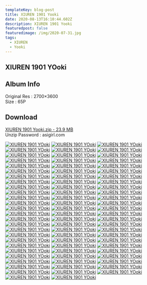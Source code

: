 ```yaml
---
templateKey: blog-post
title: XIUREN 1901 Yooki
date: 2020-08-13T16:10:44.602Z
description: XIUREN 1901 Yooki
featuredpost: false
featuredimage: /img/2020-07-31.jpg
tags:
  - XIUREN
  - Yooki
---
```

## XIUREN 1901 YOoki

## Album Info

Original Res : 2700×3600\
Size : 65P

## Download

[XIUREN 1901 Yooki.zip - 23.9 MB](https://katfile.com/yt12dtgio4r0/XIUREN_1901_Yooki.zip.html)\
Unzip Password : asigirl.com
<div class="blogspot-gallery ayw">
  <a href="https://lh3.googleusercontent.com/j4FSAEheIruGDTU_Xp1BoWfhErKFlrSk3TCJ-VeWzdW5JhTpcyf-Z3_fZCE8DQw33IimnlVo9T9WVCys0NUyZASZ16ZJpSRvO8MXv2zd8wHYez-zI4jc1nvoBLKPbHT00HnfzcGMUXg=w2700" class="swipebox" ><img src="https://lh3.googleusercontent.com/j4FSAEheIruGDTU_Xp1BoWfhErKFlrSk3TCJ-VeWzdW5JhTpcyf-Z3_fZCE8DQw33IimnlVo9T9WVCys0NUyZASZ16ZJpSRvO8MXv2zd8wHYez-zI4jc1nvoBLKPbHT00HnfzcGMUXg=w696" alt=" XIUREN 1901 YOoki"/></a>
  <a href="https://lh3.googleusercontent.com/t40OhBmYe8DxNzAmPlNuDr9gZK5VpNtDmBgg7g4RgRE-cjQmZ5idimxqTZl2x_H3tDT_SHBvaG4eNjPp7Ne-y5LpIvZuqB1z9kyaw3mr71JP2NR3EjOtx1edriC4yv_H9qtbzYjy3hw=w2700" class="swipebox" ><img src="https://lh3.googleusercontent.com/t40OhBmYe8DxNzAmPlNuDr9gZK5VpNtDmBgg7g4RgRE-cjQmZ5idimxqTZl2x_H3tDT_SHBvaG4eNjPp7Ne-y5LpIvZuqB1z9kyaw3mr71JP2NR3EjOtx1edriC4yv_H9qtbzYjy3hw=w696" alt=" XIUREN 1901 YOoki"/></a>
  <a href="https://lh3.googleusercontent.com/cpb0k-VyucbCx8qzvlQNJMAvPCDQrYzsCXG0wVDsAD6u8chDVakuL8QoI0NcSgMoPwrh-UaOZp_otuatZrzrD4lA1nIgr2jxLAYrCDsFZFyuz4F-W-7OHgCrtvMvyrm-2bVzxOoCSj0=w2700" class="swipebox" ><img src="https://lh3.googleusercontent.com/cpb0k-VyucbCx8qzvlQNJMAvPCDQrYzsCXG0wVDsAD6u8chDVakuL8QoI0NcSgMoPwrh-UaOZp_otuatZrzrD4lA1nIgr2jxLAYrCDsFZFyuz4F-W-7OHgCrtvMvyrm-2bVzxOoCSj0=w696" alt=" XIUREN 1901 YOoki"/></a>
  <a href="https://lh3.googleusercontent.com/D2rvo41Qecvksw0DeoP2RVHfXxwuSOediaSoI1GhuTgjHi-r5FAp_wdXu48Op_2B28UZNqCiJDbJyelokqaXMzwTeCuQW6zU2j1DHrCJ00GZ9H3GDuYmUPCwuFam5L-pBI58H4v1tyU=w2700" class="swipebox" ><img src="https://lh3.googleusercontent.com/D2rvo41Qecvksw0DeoP2RVHfXxwuSOediaSoI1GhuTgjHi-r5FAp_wdXu48Op_2B28UZNqCiJDbJyelokqaXMzwTeCuQW6zU2j1DHrCJ00GZ9H3GDuYmUPCwuFam5L-pBI58H4v1tyU=w696" alt=" XIUREN 1901 YOoki"/></a>
  <a href="https://lh3.googleusercontent.com/oZxvvFduvJVABsmxNUvPQIPqkLZpbJVvd4uVx9OvGg5M665hjJWl-A0eG4tOzhKW6G1F3nrLyQpYtE-6idDmSJkiR38mDOXY8PCOAHW8y5GARAU5x1-na6udToFouBY0Hq9CMgSti8w=w2700" class="swipebox" ><img src="https://lh3.googleusercontent.com/oZxvvFduvJVABsmxNUvPQIPqkLZpbJVvd4uVx9OvGg5M665hjJWl-A0eG4tOzhKW6G1F3nrLyQpYtE-6idDmSJkiR38mDOXY8PCOAHW8y5GARAU5x1-na6udToFouBY0Hq9CMgSti8w=w696" alt=" XIUREN 1901 YOoki"/></a>
  <a href="https://lh3.googleusercontent.com/rCnScyyNRFci6zsttaQGSdYWr9Y6__vKGFjk68NiNBB9isW4jP8PqMLNlMBLyrknvv9zCCGdCJedVCIK29tYTFk3ey_tIA0pzqSWfJcw5ralKrcdSzAJc409j-chwvwGE5YADURAmyY=w2700" class="swipebox" ><img src="https://lh3.googleusercontent.com/rCnScyyNRFci6zsttaQGSdYWr9Y6__vKGFjk68NiNBB9isW4jP8PqMLNlMBLyrknvv9zCCGdCJedVCIK29tYTFk3ey_tIA0pzqSWfJcw5ralKrcdSzAJc409j-chwvwGE5YADURAmyY=w696" alt=" XIUREN 1901 YOoki"/></a>
  <a href="https://lh3.googleusercontent.com/Lr9uMvEY_eiGRA601uYVB9UkBLmFHF6m6dgcCvhXRq0dT8Td14_rIaxbdrum2NHo-aRNrJTod8N0KX9uX6E-5fhkbWgEiG7a83SR67zWR1wc6LxnkcqjB-zFGLn4xuq6aBYFOul0UtA=w2700" class="swipebox" ><img src="https://lh3.googleusercontent.com/Lr9uMvEY_eiGRA601uYVB9UkBLmFHF6m6dgcCvhXRq0dT8Td14_rIaxbdrum2NHo-aRNrJTod8N0KX9uX6E-5fhkbWgEiG7a83SR67zWR1wc6LxnkcqjB-zFGLn4xuq6aBYFOul0UtA=w696" alt=" XIUREN 1901 YOoki"/></a>
  <a href="https://lh3.googleusercontent.com/jz3vJotPgEG10R_E1zPlt9nfJchx-MB8uw7Jxt-6jEW9wPGWEjMh32MTtyQ6Q90f83xtnNFdc1QvJtB5ONFcHFy8-OkX06sQ9cOXGh6VvQtOneAkmuKyPHVklCB2iLOFWb9tefOtFXM=w2700" class="swipebox" ><img src="https://lh3.googleusercontent.com/jz3vJotPgEG10R_E1zPlt9nfJchx-MB8uw7Jxt-6jEW9wPGWEjMh32MTtyQ6Q90f83xtnNFdc1QvJtB5ONFcHFy8-OkX06sQ9cOXGh6VvQtOneAkmuKyPHVklCB2iLOFWb9tefOtFXM=w696" alt=" XIUREN 1901 YOoki"/></a>
  <a href="https://lh3.googleusercontent.com/6ysSv9pQ3oHEfCez6w9Pkpks3OhYr9vAh1vqlYkotqnem1cPn5cKJBdKhEcOWBzM2k_VZMUmV6mmUamRn4KqhuFojoq8eln9zmrXs4w8blwg_4esTixiJ49S4grLJj-9WWkXaqIobTc=w2700" class="swipebox" ><img src="https://lh3.googleusercontent.com/6ysSv9pQ3oHEfCez6w9Pkpks3OhYr9vAh1vqlYkotqnem1cPn5cKJBdKhEcOWBzM2k_VZMUmV6mmUamRn4KqhuFojoq8eln9zmrXs4w8blwg_4esTixiJ49S4grLJj-9WWkXaqIobTc=w696" alt=" XIUREN 1901 YOoki"/></a>
  <a href="https://lh3.googleusercontent.com/20aOeJWeUfA4S0WR_5fIB1RQVsZze0WPw02n3AlrPWg6B_USo9kubRMU0WSFlyvR4nZfwcSISb80sW-jfhL6be2LA_iIF1zsHL9_yegIk2qj2Jlj6tnQgKj2KPT5oUlUpnKimXos79M=w2700" class="swipebox" ><img src="https://lh3.googleusercontent.com/20aOeJWeUfA4S0WR_5fIB1RQVsZze0WPw02n3AlrPWg6B_USo9kubRMU0WSFlyvR4nZfwcSISb80sW-jfhL6be2LA_iIF1zsHL9_yegIk2qj2Jlj6tnQgKj2KPT5oUlUpnKimXos79M=w696" alt=" XIUREN 1901 YOoki"/></a>
  <a href="https://lh3.googleusercontent.com/DA4_RQRH5Vf1TM3AM3FAbGWZu2vE98zuGYxw1EyrV-TIr-3QU6EQE1MUDUZzSeVMG0uOV5jpMwxUWF2N6jWY18zuJXeDFC6OY5ensChYcbLDS0ZZsYIqGUZpjb_pINF_4cBDsjz1Q24=w2700" class="swipebox" ><img src="https://lh3.googleusercontent.com/DA4_RQRH5Vf1TM3AM3FAbGWZu2vE98zuGYxw1EyrV-TIr-3QU6EQE1MUDUZzSeVMG0uOV5jpMwxUWF2N6jWY18zuJXeDFC6OY5ensChYcbLDS0ZZsYIqGUZpjb_pINF_4cBDsjz1Q24=w696" alt=" XIUREN 1901 YOoki"/></a>
  <a href="https://lh3.googleusercontent.com/OnOvzq_735fZUOvub4Rv07aYnWBsKbG7kQKFA1uiXk1Ik6BLETW_nM6btg7HVCZ7lWrMiiHr1ELN3G05d0nVvJPy8upFWAddZu_c2jgJxfvvx4H6TAyMz4BDAM2Vt_q8uSzM4L76Muo=w2700" class="swipebox" ><img src="https://lh3.googleusercontent.com/OnOvzq_735fZUOvub4Rv07aYnWBsKbG7kQKFA1uiXk1Ik6BLETW_nM6btg7HVCZ7lWrMiiHr1ELN3G05d0nVvJPy8upFWAddZu_c2jgJxfvvx4H6TAyMz4BDAM2Vt_q8uSzM4L76Muo=w696" alt=" XIUREN 1901 YOoki"/></a>
  <a href="https://lh3.googleusercontent.com/1AJY6aVr9eDuuIEuXwVA50tEjmxzrZ54ZfsRtUGvORtXvcRMgxEh25qPWAbkR1WtaAavWct2kYgYoM_pP_IAtlkGFgrzCAba9kaHKSTNWWzGk6Afp5p8If6uCPdds0BBi36BRDDPQEk=w2700" class="swipebox" ><img src="https://lh3.googleusercontent.com/1AJY6aVr9eDuuIEuXwVA50tEjmxzrZ54ZfsRtUGvORtXvcRMgxEh25qPWAbkR1WtaAavWct2kYgYoM_pP_IAtlkGFgrzCAba9kaHKSTNWWzGk6Afp5p8If6uCPdds0BBi36BRDDPQEk=w696" alt=" XIUREN 1901 YOoki"/></a>
  <a href="https://lh3.googleusercontent.com/be4EYwTqEuHGo_15KLxlpdJ9nNIrYFlsqhhWJqopjBDPgxyiF97k5plssTodTG83pqcheiTs_fwKzV1ATmOiYm4E33mKpQffIiVYe_svt1KPiZhKrzgVtn4DEmTfUFgbLWJSrGkt80w=w2700" class="swipebox" ><img src="https://lh3.googleusercontent.com/be4EYwTqEuHGo_15KLxlpdJ9nNIrYFlsqhhWJqopjBDPgxyiF97k5plssTodTG83pqcheiTs_fwKzV1ATmOiYm4E33mKpQffIiVYe_svt1KPiZhKrzgVtn4DEmTfUFgbLWJSrGkt80w=w696" alt=" XIUREN 1901 YOoki"/></a>
  <a href="https://lh3.googleusercontent.com/yzGb-M20rAA0gySHMbi5OgTUZTJvY344M9ozdm3-WTCByBurYw2xl9JjmS5DKqakptTMf0n_eXUC0pQnPoSuxU8MbZ0YCpMtGXYbgZo-zqRM5fBchVU7x6Bo9OsUjy7Sbss3jVEPtoo=w2700" class="swipebox" ><img src="https://lh3.googleusercontent.com/yzGb-M20rAA0gySHMbi5OgTUZTJvY344M9ozdm3-WTCByBurYw2xl9JjmS5DKqakptTMf0n_eXUC0pQnPoSuxU8MbZ0YCpMtGXYbgZo-zqRM5fBchVU7x6Bo9OsUjy7Sbss3jVEPtoo=w696" alt=" XIUREN 1901 YOoki"/></a>
  <a href="https://lh3.googleusercontent.com/2bwlU6zrtpaiL8RoVsBun63p0mGL43lTAPDVSEo__TwrrXZF6sJk1GUhRqlPYGyzwi-kIgr6Cb8g4bPkmuUwzvGbzL6IY_5Iu_p3MFG2XnKsflXKwC_F921_dBWQCN29MyNJjepbfrc=w2700" class="swipebox" ><img src="https://lh3.googleusercontent.com/2bwlU6zrtpaiL8RoVsBun63p0mGL43lTAPDVSEo__TwrrXZF6sJk1GUhRqlPYGyzwi-kIgr6Cb8g4bPkmuUwzvGbzL6IY_5Iu_p3MFG2XnKsflXKwC_F921_dBWQCN29MyNJjepbfrc=w696" alt=" XIUREN 1901 YOoki"/></a>
  <a href="https://lh3.googleusercontent.com/8JLHfExBY40JawtUUQJrAzawCAGGxVmka5ubLrpU2KKTfMrubKSQWJ7sG-HNH9kZOWxn9PV_xp1sV45eF1j5mlGKPFz2ChyN3-9_UCl1xo7KiAQiIZgHnTi9XqRHR7-CUVsVGIprHTU=w2700" class="swipebox" ><img src="https://lh3.googleusercontent.com/8JLHfExBY40JawtUUQJrAzawCAGGxVmka5ubLrpU2KKTfMrubKSQWJ7sG-HNH9kZOWxn9PV_xp1sV45eF1j5mlGKPFz2ChyN3-9_UCl1xo7KiAQiIZgHnTi9XqRHR7-CUVsVGIprHTU=w696" alt=" XIUREN 1901 YOoki"/></a>
  <a href="https://lh3.googleusercontent.com/KMJI9AH4QVP7WfJc_oPwvcKp5B_yzctDcOaIscQ8r7vQPz2ubXsg5oTSrXV00UdIk0v5oS3QON4ZFdaNq1PvteKLEzifjbzb02Sp0L_fGCIfTJWm1M5u55Vfs4e9K2gE61MQze2apO4=w2700" class="swipebox" ><img src="https://lh3.googleusercontent.com/KMJI9AH4QVP7WfJc_oPwvcKp5B_yzctDcOaIscQ8r7vQPz2ubXsg5oTSrXV00UdIk0v5oS3QON4ZFdaNq1PvteKLEzifjbzb02Sp0L_fGCIfTJWm1M5u55Vfs4e9K2gE61MQze2apO4=w696" alt=" XIUREN 1901 YOoki"/></a>
  <a href="https://lh3.googleusercontent.com/K-4ghuw_NyKB5zgmvxFexdbzGC9AH-3yYNma3uXGRvsxMNIFQxscet5_RwCxMc-9xxDih_3zOXT60GTTzTxLn560ddIYP6qdpf6Ocm7_SlWxuyKq5XxT4-rsBMSaLd-h8BuRcvPh4ak=w2700" class="swipebox" ><img src="https://lh3.googleusercontent.com/K-4ghuw_NyKB5zgmvxFexdbzGC9AH-3yYNma3uXGRvsxMNIFQxscet5_RwCxMc-9xxDih_3zOXT60GTTzTxLn560ddIYP6qdpf6Ocm7_SlWxuyKq5XxT4-rsBMSaLd-h8BuRcvPh4ak=w696" alt=" XIUREN 1901 YOoki"/></a>
  <a href="https://lh3.googleusercontent.com/7ycNqRFKZZm9HPEVBqWzM9o-DmMzIUIQw5uWo-Mu4iNgrT0A4l3zAFy5fPcQaHSOjrSXWKx98U1VjLhaGjrg6f72bxi-vas-lV6PcygZSGcwkgum8ReD1wrakdBcUTQgJY9EA1XDbRE=w2700" class="swipebox" ><img src="https://lh3.googleusercontent.com/7ycNqRFKZZm9HPEVBqWzM9o-DmMzIUIQw5uWo-Mu4iNgrT0A4l3zAFy5fPcQaHSOjrSXWKx98U1VjLhaGjrg6f72bxi-vas-lV6PcygZSGcwkgum8ReD1wrakdBcUTQgJY9EA1XDbRE=w696" alt=" XIUREN 1901 YOoki"/></a>
  <a href="https://lh3.googleusercontent.com/pi3X50HLIj3trL8BXqYTkC8BnOK1DJvD20C3YfXNvHRZVwbph7D3Ig6DtLuy2SmYIPdXxQUNLhLeed5gvV4pAPv36DJbLPcDQ5E-QeiOR-dUricz5sYAQGBt_0vFvKFzgruf8cOx8Lk=w2700" class="swipebox" ><img src="https://lh3.googleusercontent.com/pi3X50HLIj3trL8BXqYTkC8BnOK1DJvD20C3YfXNvHRZVwbph7D3Ig6DtLuy2SmYIPdXxQUNLhLeed5gvV4pAPv36DJbLPcDQ5E-QeiOR-dUricz5sYAQGBt_0vFvKFzgruf8cOx8Lk=w696" alt=" XIUREN 1901 YOoki"/></a>
  <a href="https://lh3.googleusercontent.com/AmJJvfE323gAEmTL9ZTP_iy0fFZyG3IxZeaTAG7OEWMXBV6QD8XJPDyh4IwIcVQZS0nOkzdlDQnjc8mswPQqqrNXWl6LJ2VT_huBYsiqSXDkb2Rmt93y4kdVC6w0IBoxiuSCHQCEgMY=w2700" class="swipebox" ><img src="https://lh3.googleusercontent.com/AmJJvfE323gAEmTL9ZTP_iy0fFZyG3IxZeaTAG7OEWMXBV6QD8XJPDyh4IwIcVQZS0nOkzdlDQnjc8mswPQqqrNXWl6LJ2VT_huBYsiqSXDkb2Rmt93y4kdVC6w0IBoxiuSCHQCEgMY=w696" alt=" XIUREN 1901 YOoki"/></a>
  <a href="https://lh3.googleusercontent.com/lM0Qzs6U0s7zAd8wUWOefT6XWoyv9ai9xURlxV0320Qajixv67t-kDX5bITrjJUKfiKyLY4_XuUXFI20UpKulVegz-yZEo3hWrjbqOBCyd-j9svLwkXfgmDJsmWQdZaLhpqsprXEWdE=w2700" class="swipebox" ><img src="https://lh3.googleusercontent.com/lM0Qzs6U0s7zAd8wUWOefT6XWoyv9ai9xURlxV0320Qajixv67t-kDX5bITrjJUKfiKyLY4_XuUXFI20UpKulVegz-yZEo3hWrjbqOBCyd-j9svLwkXfgmDJsmWQdZaLhpqsprXEWdE=w696" alt=" XIUREN 1901 YOoki"/></a>
  <a href="https://lh3.googleusercontent.com/93Y6zQaks_iTFLNnfb8C6ZLr3GiLIDRtF8KiF0A33W018GvO7b_R4Q-iJJE04Gl9_mVdl2dwP8CTCZyVlrCm3DKdpCQprtU3n9FoVIsFFbwxT17A89TyIRX3DNu3Gw2Hp3hB3Cwhl_M=w2700" class="swipebox" ><img src="https://lh3.googleusercontent.com/93Y6zQaks_iTFLNnfb8C6ZLr3GiLIDRtF8KiF0A33W018GvO7b_R4Q-iJJE04Gl9_mVdl2dwP8CTCZyVlrCm3DKdpCQprtU3n9FoVIsFFbwxT17A89TyIRX3DNu3Gw2Hp3hB3Cwhl_M=w696" alt=" XIUREN 1901 YOoki"/></a>
  <a href="https://lh3.googleusercontent.com/hOw4q0p-JBZ5KFudwM596yUB2rwBgXz9cd41IoaptOi8Xq-QybuuLUfbuQd4a7oSzPIds9xHY-ecyc1Ps6NLIybJSnUWuXI4z1rmqLK4DEO5Dh03uAKhYYnt0vivxTqQlK6btJqpbiQ=w2700" class="swipebox" ><img src="https://lh3.googleusercontent.com/hOw4q0p-JBZ5KFudwM596yUB2rwBgXz9cd41IoaptOi8Xq-QybuuLUfbuQd4a7oSzPIds9xHY-ecyc1Ps6NLIybJSnUWuXI4z1rmqLK4DEO5Dh03uAKhYYnt0vivxTqQlK6btJqpbiQ=w696" alt=" XIUREN 1901 YOoki"/></a>
  <a href="https://lh3.googleusercontent.com/_sC4dGCN3SG225PFnxHzVgAYGL_IUedZBA8SiNnEKC34F6URARFaXKjuq8HuXHf4TpGTd1f2nB_whfTU8GEE44f7tIt-5mU4suFe-XdhzI2Si5uNY5uRlZj6BQG7wGlVJj72ZW5iCKw=w2700" class="swipebox" ><img src="https://lh3.googleusercontent.com/_sC4dGCN3SG225PFnxHzVgAYGL_IUedZBA8SiNnEKC34F6URARFaXKjuq8HuXHf4TpGTd1f2nB_whfTU8GEE44f7tIt-5mU4suFe-XdhzI2Si5uNY5uRlZj6BQG7wGlVJj72ZW5iCKw=w696" alt=" XIUREN 1901 YOoki"/></a>
  <a href="https://lh3.googleusercontent.com/O7njzQ-U1iblhbC31HJwMsRYaoqt41_f24orawMRdrvXeazR2n0n1PDyJe8FnaMGH1BPmWvRFulkyQR7oX2cgCXqDiP18I5wg6ywxQ2s0cwJsJ4y3_uWSSGqF9jWlogYEXaQ9TetEMg=w2700" class="swipebox" ><img src="https://lh3.googleusercontent.com/O7njzQ-U1iblhbC31HJwMsRYaoqt41_f24orawMRdrvXeazR2n0n1PDyJe8FnaMGH1BPmWvRFulkyQR7oX2cgCXqDiP18I5wg6ywxQ2s0cwJsJ4y3_uWSSGqF9jWlogYEXaQ9TetEMg=w696" alt=" XIUREN 1901 YOoki"/></a>
  <a href="https://lh3.googleusercontent.com/YRjOXeG89NUBwweUaU19LFp7CqIC51M-i_7lF68zGscXWauSci1GMwDA-bbVsLw6X5pMYZ7aECLXu4sR39TWtBh6RvdTspAnzulHfCqCdNO9VVl-RxLfh02k4jC-U8ZTp-DEn8CeUtI=w2700" class="swipebox" ><img src="https://lh3.googleusercontent.com/YRjOXeG89NUBwweUaU19LFp7CqIC51M-i_7lF68zGscXWauSci1GMwDA-bbVsLw6X5pMYZ7aECLXu4sR39TWtBh6RvdTspAnzulHfCqCdNO9VVl-RxLfh02k4jC-U8ZTp-DEn8CeUtI=w696" alt=" XIUREN 1901 YOoki"/></a>
  <a href="https://lh3.googleusercontent.com/Df3CoiTe3rXqcBnXDKCgdhWSMmQL35Fb-qolfsPiqBNYIi5jCGyUJOiduu_gM0mFnCjOXP93ACR-BZx1Y6lbw7mqRRk8AiSKjbCoj0HToVfi_VauK01w0WtINd4HgP6V6OrMs-nnbEU=w2700" class="swipebox" ><img src="https://lh3.googleusercontent.com/Df3CoiTe3rXqcBnXDKCgdhWSMmQL35Fb-qolfsPiqBNYIi5jCGyUJOiduu_gM0mFnCjOXP93ACR-BZx1Y6lbw7mqRRk8AiSKjbCoj0HToVfi_VauK01w0WtINd4HgP6V6OrMs-nnbEU=w696" alt=" XIUREN 1901 YOoki"/></a>
  <a href="https://lh3.googleusercontent.com/xmU-7KH5WYw7zNw38qH7uggmv3ONpLePJhzg_WzCECFDMs1XIKR6KiYCchxf1qc6biH_bisa99eXjaEMGb6f6pjiukj-0wdyv1nopVwUG8ANWsamFSBsPRCfrBuSLKMqdJe9LmEWrkM=w2700" class="swipebox" ><img src="https://lh3.googleusercontent.com/xmU-7KH5WYw7zNw38qH7uggmv3ONpLePJhzg_WzCECFDMs1XIKR6KiYCchxf1qc6biH_bisa99eXjaEMGb6f6pjiukj-0wdyv1nopVwUG8ANWsamFSBsPRCfrBuSLKMqdJe9LmEWrkM=w696" alt=" XIUREN 1901 YOoki"/></a>
  <a href="https://lh3.googleusercontent.com/K-4ghuw_NyKB5zgmvxFexdbzGC9AH-3yYNma3uXGRvsxMNIFQxscet5_RwCxMc-9xxDih_3zOXT60GTTzTxLn560ddIYP6qdpf6Ocm7_SlWxuyKq5XxT4-rsBMSaLd-h8BuRcvPh4ak=w2700" class="swipebox" ><img src="https://lh3.googleusercontent.com/K-4ghuw_NyKB5zgmvxFexdbzGC9AH-3yYNma3uXGRvsxMNIFQxscet5_RwCxMc-9xxDih_3zOXT60GTTzTxLn560ddIYP6qdpf6Ocm7_SlWxuyKq5XxT4-rsBMSaLd-h8BuRcvPh4ak=w696" alt=" XIUREN 1901 YOoki"/></a>
  <a href="https://lh3.googleusercontent.com/7ycNqRFKZZm9HPEVBqWzM9o-DmMzIUIQw5uWo-Mu4iNgrT0A4l3zAFy5fPcQaHSOjrSXWKx98U1VjLhaGjrg6f72bxi-vas-lV6PcygZSGcwkgum8ReD1wrakdBcUTQgJY9EA1XDbRE=w2700" class="swipebox" ><img src="https://lh3.googleusercontent.com/7ycNqRFKZZm9HPEVBqWzM9o-DmMzIUIQw5uWo-Mu4iNgrT0A4l3zAFy5fPcQaHSOjrSXWKx98U1VjLhaGjrg6f72bxi-vas-lV6PcygZSGcwkgum8ReD1wrakdBcUTQgJY9EA1XDbRE=w696" alt=" XIUREN 1901 YOoki"/></a>
  <a href="https://lh3.googleusercontent.com/pi3X50HLIj3trL8BXqYTkC8BnOK1DJvD20C3YfXNvHRZVwbph7D3Ig6DtLuy2SmYIPdXxQUNLhLeed5gvV4pAPv36DJbLPcDQ5E-QeiOR-dUricz5sYAQGBt_0vFvKFzgruf8cOx8Lk=w2700" class="swipebox" ><img src="https://lh3.googleusercontent.com/pi3X50HLIj3trL8BXqYTkC8BnOK1DJvD20C3YfXNvHRZVwbph7D3Ig6DtLuy2SmYIPdXxQUNLhLeed5gvV4pAPv36DJbLPcDQ5E-QeiOR-dUricz5sYAQGBt_0vFvKFzgruf8cOx8Lk=w696" alt=" XIUREN 1901 YOoki"/></a>
  <a href="https://lh3.googleusercontent.com/AmJJvfE323gAEmTL9ZTP_iy0fFZyG3IxZeaTAG7OEWMXBV6QD8XJPDyh4IwIcVQZS0nOkzdlDQnjc8mswPQqqrNXWl6LJ2VT_huBYsiqSXDkb2Rmt93y4kdVC6w0IBoxiuSCHQCEgMY=w2700" class="swipebox" ><img src="https://lh3.googleusercontent.com/AmJJvfE323gAEmTL9ZTP_iy0fFZyG3IxZeaTAG7OEWMXBV6QD8XJPDyh4IwIcVQZS0nOkzdlDQnjc8mswPQqqrNXWl6LJ2VT_huBYsiqSXDkb2Rmt93y4kdVC6w0IBoxiuSCHQCEgMY=w696" alt=" XIUREN 1901 YOoki"/></a>
  <a href="https://lh3.googleusercontent.com/lM0Qzs6U0s7zAd8wUWOefT6XWoyv9ai9xURlxV0320Qajixv67t-kDX5bITrjJUKfiKyLY4_XuUXFI20UpKulVegz-yZEo3hWrjbqOBCyd-j9svLwkXfgmDJsmWQdZaLhpqsprXEWdE=w2700" class="swipebox" ><img src="https://lh3.googleusercontent.com/lM0Qzs6U0s7zAd8wUWOefT6XWoyv9ai9xURlxV0320Qajixv67t-kDX5bITrjJUKfiKyLY4_XuUXFI20UpKulVegz-yZEo3hWrjbqOBCyd-j9svLwkXfgmDJsmWQdZaLhpqsprXEWdE=w696" alt=" XIUREN 1901 YOoki"/></a>
  <a href="https://lh3.googleusercontent.com/93Y6zQaks_iTFLNnfb8C6ZLr3GiLIDRtF8KiF0A33W018GvO7b_R4Q-iJJE04Gl9_mVdl2dwP8CTCZyVlrCm3DKdpCQprtU3n9FoVIsFFbwxT17A89TyIRX3DNu3Gw2Hp3hB3Cwhl_M=w2700" class="swipebox" ><img src="https://lh3.googleusercontent.com/93Y6zQaks_iTFLNnfb8C6ZLr3GiLIDRtF8KiF0A33W018GvO7b_R4Q-iJJE04Gl9_mVdl2dwP8CTCZyVlrCm3DKdpCQprtU3n9FoVIsFFbwxT17A89TyIRX3DNu3Gw2Hp3hB3Cwhl_M=w696" alt=" XIUREN 1901 YOoki"/></a>
  <a href="https://lh3.googleusercontent.com/hOw4q0p-JBZ5KFudwM596yUB2rwBgXz9cd41IoaptOi8Xq-QybuuLUfbuQd4a7oSzPIds9xHY-ecyc1Ps6NLIybJSnUWuXI4z1rmqLK4DEO5Dh03uAKhYYnt0vivxTqQlK6btJqpbiQ=w2700" class="swipebox" ><img src="https://lh3.googleusercontent.com/hOw4q0p-JBZ5KFudwM596yUB2rwBgXz9cd41IoaptOi8Xq-QybuuLUfbuQd4a7oSzPIds9xHY-ecyc1Ps6NLIybJSnUWuXI4z1rmqLK4DEO5Dh03uAKhYYnt0vivxTqQlK6btJqpbiQ=w696" alt=" XIUREN 1901 YOoki"/></a>
  <a href="https://lh3.googleusercontent.com/_sC4dGCN3SG225PFnxHzVgAYGL_IUedZBA8SiNnEKC34F6URARFaXKjuq8HuXHf4TpGTd1f2nB_whfTU8GEE44f7tIt-5mU4suFe-XdhzI2Si5uNY5uRlZj6BQG7wGlVJj72ZW5iCKw=w2700" class="swipebox" ><img src="https://lh3.googleusercontent.com/_sC4dGCN3SG225PFnxHzVgAYGL_IUedZBA8SiNnEKC34F6URARFaXKjuq8HuXHf4TpGTd1f2nB_whfTU8GEE44f7tIt-5mU4suFe-XdhzI2Si5uNY5uRlZj6BQG7wGlVJj72ZW5iCKw=w696" alt=" XIUREN 1901 YOoki"/></a>
  <a href="https://lh3.googleusercontent.com/O7njzQ-U1iblhbC31HJwMsRYaoqt41_f24orawMRdrvXeazR2n0n1PDyJe8FnaMGH1BPmWvRFulkyQR7oX2cgCXqDiP18I5wg6ywxQ2s0cwJsJ4y3_uWSSGqF9jWlogYEXaQ9TetEMg=w2700" class="swipebox" ><img src="https://lh3.googleusercontent.com/O7njzQ-U1iblhbC31HJwMsRYaoqt41_f24orawMRdrvXeazR2n0n1PDyJe8FnaMGH1BPmWvRFulkyQR7oX2cgCXqDiP18I5wg6ywxQ2s0cwJsJ4y3_uWSSGqF9jWlogYEXaQ9TetEMg=w696" alt=" XIUREN 1901 YOoki"/></a>
  <a href="https://lh3.googleusercontent.com/YRjOXeG89NUBwweUaU19LFp7CqIC51M-i_7lF68zGscXWauSci1GMwDA-bbVsLw6X5pMYZ7aECLXu4sR39TWtBh6RvdTspAnzulHfCqCdNO9VVl-RxLfh02k4jC-U8ZTp-DEn8CeUtI=w2700" class="swipebox" ><img src="https://lh3.googleusercontent.com/YRjOXeG89NUBwweUaU19LFp7CqIC51M-i_7lF68zGscXWauSci1GMwDA-bbVsLw6X5pMYZ7aECLXu4sR39TWtBh6RvdTspAnzulHfCqCdNO9VVl-RxLfh02k4jC-U8ZTp-DEn8CeUtI=w696" alt=" XIUREN 1901 YOoki"/></a>
  <a href="https://lh3.googleusercontent.com/Df3CoiTe3rXqcBnXDKCgdhWSMmQL35Fb-qolfsPiqBNYIi5jCGyUJOiduu_gM0mFnCjOXP93ACR-BZx1Y6lbw7mqRRk8AiSKjbCoj0HToVfi_VauK01w0WtINd4HgP6V6OrMs-nnbEU=w2700" class="swipebox" ><img src="https://lh3.googleusercontent.com/Df3CoiTe3rXqcBnXDKCgdhWSMmQL35Fb-qolfsPiqBNYIi5jCGyUJOiduu_gM0mFnCjOXP93ACR-BZx1Y6lbw7mqRRk8AiSKjbCoj0HToVfi_VauK01w0WtINd4HgP6V6OrMs-nnbEU=w696" alt=" XIUREN 1901 YOoki"/></a>
  <a href="https://lh3.googleusercontent.com/xmU-7KH5WYw7zNw38qH7uggmv3ONpLePJhzg_WzCECFDMs1XIKR6KiYCchxf1qc6biH_bisa99eXjaEMGb6f6pjiukj-0wdyv1nopVwUG8ANWsamFSBsPRCfrBuSLKMqdJe9LmEWrkM=w2700" class="swipebox" ><img src="https://lh3.googleusercontent.com/xmU-7KH5WYw7zNw38qH7uggmv3ONpLePJhzg_WzCECFDMs1XIKR6KiYCchxf1qc6biH_bisa99eXjaEMGb6f6pjiukj-0wdyv1nopVwUG8ANWsamFSBsPRCfrBuSLKMqdJe9LmEWrkM=w696" alt=" XIUREN 1901 YOoki"/></a>
  <a href="https://lh3.googleusercontent.com/G1rvuR3T2xOkBBfE-wAxgFrvtsQGpmZwlIbraHMgxcdf4455MrFaPicYBQ6TX2o7X9PeODrALEPEC-PCS_89irWkEXqziuNgChv3JhYzfRVHdf9SqJ1epQuXXCrcT1YBOhVrEZ7A260=w2700" class="swipebox" ><img src="https://lh3.googleusercontent.com/G1rvuR3T2xOkBBfE-wAxgFrvtsQGpmZwlIbraHMgxcdf4455MrFaPicYBQ6TX2o7X9PeODrALEPEC-PCS_89irWkEXqziuNgChv3JhYzfRVHdf9SqJ1epQuXXCrcT1YBOhVrEZ7A260=w696" alt=" XIUREN 1901 YOoki"/></a>
  <a href="https://lh3.googleusercontent.com/ObqOxzyYtQYFNQpxrM4NI9B9VV7baAYhPYKVwzlF50wJlz5Wjr0e3p3g5KnEUKjpK6_Fuu2Kt8VSS4BX2vr49a-Qwld8GYyKjMugPt-7cKo7smKHJKcZDdUHZ1M7DhmWJMdDUm8zhEY=w2700" class="swipebox" ><img src="https://lh3.googleusercontent.com/ObqOxzyYtQYFNQpxrM4NI9B9VV7baAYhPYKVwzlF50wJlz5Wjr0e3p3g5KnEUKjpK6_Fuu2Kt8VSS4BX2vr49a-Qwld8GYyKjMugPt-7cKo7smKHJKcZDdUHZ1M7DhmWJMdDUm8zhEY=w696" alt=" XIUREN 1901 YOoki"/></a>
  <a href="https://lh3.googleusercontent.com/FL68gGMtnupnocQ-88P4ixM1tuWbcf34lA0A6QciSRvQi7lt1YiF1EV1dh2NxvnV3ayb1B6CrsW41c_wa6TYSZm8CiGt0g_78ORvRdjFdZh3L3AVpAhp2xG9c8JYb-36GsxE-uQAd34=w2700" class="swipebox" ><img src="https://lh3.googleusercontent.com/FL68gGMtnupnocQ-88P4ixM1tuWbcf34lA0A6QciSRvQi7lt1YiF1EV1dh2NxvnV3ayb1B6CrsW41c_wa6TYSZm8CiGt0g_78ORvRdjFdZh3L3AVpAhp2xG9c8JYb-36GsxE-uQAd34=w696" alt=" XIUREN 1901 YOoki"/></a>
  <a href="https://lh3.googleusercontent.com/LfprjV7J4Tng8u1P4HFPzEJoGXU7Fxyp4ntsw4z7VpCVroE8v7lyp7fkArrBfVX_RCEJ3Uqdbp3yTBJ8nCdn5QEX1jOPAcvPmItCMPEDO1XhI_avd-rvjN3uLNAeGh6qHu8feVgAeBw=w2700" class="swipebox" ><img src="https://lh3.googleusercontent.com/LfprjV7J4Tng8u1P4HFPzEJoGXU7Fxyp4ntsw4z7VpCVroE8v7lyp7fkArrBfVX_RCEJ3Uqdbp3yTBJ8nCdn5QEX1jOPAcvPmItCMPEDO1XhI_avd-rvjN3uLNAeGh6qHu8feVgAeBw=w696" alt=" XIUREN 1901 YOoki"/></a>
  <a href="https://lh3.googleusercontent.com/qUxe_S8zSw8WCKo57O1AotT-NCEHA2tYIBkFM-r8wQk5v6lpARXOjHY2hKMUPsdlHDYmBrxEe39q4yFJGv7NtclUUIX2LKCtXkJ_KCA5vONQG3eU0gKaiu6I2KhlfKV9w4KHR7s2Zx8=w2700" class="swipebox" ><img src="https://lh3.googleusercontent.com/qUxe_S8zSw8WCKo57O1AotT-NCEHA2tYIBkFM-r8wQk5v6lpARXOjHY2hKMUPsdlHDYmBrxEe39q4yFJGv7NtclUUIX2LKCtXkJ_KCA5vONQG3eU0gKaiu6I2KhlfKV9w4KHR7s2Zx8=w696" alt=" XIUREN 1901 YOoki"/></a>
  <a href="https://lh3.googleusercontent.com/vsekutuTQtOkjr460CL4MW4O3XHSdPsMJg3SprqRwYT0SsufLGb3LU4U1jawn10m6ZkmTa_lKlD1eD94xCoBCLeasSKGYn5pGuSQkqKS-7WRMBIr-HW5RpBud9nA8qndfyxDO5tnzE4=w2700" class="swipebox" ><img src="https://lh3.googleusercontent.com/vsekutuTQtOkjr460CL4MW4O3XHSdPsMJg3SprqRwYT0SsufLGb3LU4U1jawn10m6ZkmTa_lKlD1eD94xCoBCLeasSKGYn5pGuSQkqKS-7WRMBIr-HW5RpBud9nA8qndfyxDO5tnzE4=w696" alt=" XIUREN 1901 YOoki"/></a>
  <a href="https://lh3.googleusercontent.com/2t8Vx_bxTAhHZWNAg75PvC4THdVO106Ilrv2ZtmXRoh98I6-_9hB-fvq8Za6S4-EkvA6lmaAd1YjbyMkIiWuzxDp_AFxy-lrY0dAGZaUajLtLNAM_o2fCsHTBhBPuYpWlPj1qAv-qDo=w2700" class="swipebox" ><img src="https://lh3.googleusercontent.com/2t8Vx_bxTAhHZWNAg75PvC4THdVO106Ilrv2ZtmXRoh98I6-_9hB-fvq8Za6S4-EkvA6lmaAd1YjbyMkIiWuzxDp_AFxy-lrY0dAGZaUajLtLNAM_o2fCsHTBhBPuYpWlPj1qAv-qDo=w696" alt=" XIUREN 1901 YOoki"/></a>
  <a href="https://lh3.googleusercontent.com/oanp2FWRtG9HErbI7bn8Vmu27-ZFvAdfCxOVcGdsqiI9oR9OP2ys2eyTlZrgoQvin-9-Ek6x8IM6lwJOeckQnPiwhrHuV7ielK_tEhdd85Yx993P1ZpZmKcESbARThLzsrY5l2XVAFU=w2700" class="swipebox" ><img src="https://lh3.googleusercontent.com/oanp2FWRtG9HErbI7bn8Vmu27-ZFvAdfCxOVcGdsqiI9oR9OP2ys2eyTlZrgoQvin-9-Ek6x8IM6lwJOeckQnPiwhrHuV7ielK_tEhdd85Yx993P1ZpZmKcESbARThLzsrY5l2XVAFU=w696" alt=" XIUREN 1901 YOoki"/></a>
  <a href="https://lh3.googleusercontent.com/Juqm5Ss_BgzzzgYobgGyaIdgs9B8j1pCRou7XTEaM944E5IhmXL2bhgjjPZWLPEOpeCZ_m_n5Zh6U8f03F9HdXdlNyBEAII-1FAuSOWwS41yJMwr97iHFslallWPNMOkRLndOk5DB2s=w2700" class="swipebox" ><img src="https://lh3.googleusercontent.com/Juqm5Ss_BgzzzgYobgGyaIdgs9B8j1pCRou7XTEaM944E5IhmXL2bhgjjPZWLPEOpeCZ_m_n5Zh6U8f03F9HdXdlNyBEAII-1FAuSOWwS41yJMwr97iHFslallWPNMOkRLndOk5DB2s=w696" alt=" XIUREN 1901 YOoki"/></a>
  <a href="https://lh3.googleusercontent.com/nlQXrFN5mIJq-ZKUht8MmeHTYH4-GssS335G9U5DQebMUf4qWqARZFg6i-KrX5Rmf07VCeHpU45omc34bCHYVvhkEESH51_na3occa_ulLJk8HyR0TFYEdcm1fqcBx9aJ8xeUfOvcUo=w2700" class="swipebox" ><img src="https://lh3.googleusercontent.com/nlQXrFN5mIJq-ZKUht8MmeHTYH4-GssS335G9U5DQebMUf4qWqARZFg6i-KrX5Rmf07VCeHpU45omc34bCHYVvhkEESH51_na3occa_ulLJk8HyR0TFYEdcm1fqcBx9aJ8xeUfOvcUo=w696" alt=" XIUREN 1901 YOoki"/></a>
  <a href="https://lh3.googleusercontent.com/gQSLthEmVjphbmtQ4DiZ6addWke0FWqwfkiVNctDUZb7SQKDdq_Fja51FkeNu8CxfXY6JLn630dDo4pebyRzFvfML9XvfB-P9rWMuZsxNq-7U4R4XtIyzH9dL_Cz4Cqzhy8BmEywJTg=w2700" class="swipebox" ><img src="https://lh3.googleusercontent.com/gQSLthEmVjphbmtQ4DiZ6addWke0FWqwfkiVNctDUZb7SQKDdq_Fja51FkeNu8CxfXY6JLn630dDo4pebyRzFvfML9XvfB-P9rWMuZsxNq-7U4R4XtIyzH9dL_Cz4Cqzhy8BmEywJTg=w696" alt=" XIUREN 1901 YOoki"/></a>
  <a href="https://lh3.googleusercontent.com/aG7_fniWwFEDO8DRY3B5RwPijYVOa3MhS-qmA1aWqK--0KzqG3oa9CYk8CwZMI_2AWLZoOUB9KhUso6CJgHByGi71DKU_g2vUU7q3ban2H1B3pJon1Wt-pazSYTJNW8YHGv8i10XlwA=w2700" class="swipebox" ><img src="https://lh3.googleusercontent.com/aG7_fniWwFEDO8DRY3B5RwPijYVOa3MhS-qmA1aWqK--0KzqG3oa9CYk8CwZMI_2AWLZoOUB9KhUso6CJgHByGi71DKU_g2vUU7q3ban2H1B3pJon1Wt-pazSYTJNW8YHGv8i10XlwA=w696" alt=" XIUREN 1901 YOoki"/></a>
  <a href="https://lh3.googleusercontent.com/1dC95nAhOBAlX8DSfpPf6n5qHM60sKfPqxqUzDR053qti_kaDS-pg3A_W-6Y11kY22LAr9UlQRJNs4LUgvcuzITmQy-LcYynqd9i16bIBuMl3MmIG048W_-WU0gpbbDF7sP4JpdB96s=w2700" class="swipebox" ><img src="https://lh3.googleusercontent.com/1dC95nAhOBAlX8DSfpPf6n5qHM60sKfPqxqUzDR053qti_kaDS-pg3A_W-6Y11kY22LAr9UlQRJNs4LUgvcuzITmQy-LcYynqd9i16bIBuMl3MmIG048W_-WU0gpbbDF7sP4JpdB96s=w696" alt=" XIUREN 1901 YOoki"/></a>
  <a href="https://lh3.googleusercontent.com/CAmbFsWgsTMclGFCdIjxJM17qAZm5dTyOCvWBS3yqdtnz3ybuM--RKTAk-s7IllCKuZRiUAPhnIZdORN87FmF6KCl-VgdY0vUF_5fZUqTGJjhgA2GOa3otSYlCOUrSbMS8dSGYfCulo=w2700" class="swipebox" ><img src="https://lh3.googleusercontent.com/CAmbFsWgsTMclGFCdIjxJM17qAZm5dTyOCvWBS3yqdtnz3ybuM--RKTAk-s7IllCKuZRiUAPhnIZdORN87FmF6KCl-VgdY0vUF_5fZUqTGJjhgA2GOa3otSYlCOUrSbMS8dSGYfCulo=w696" alt=" XIUREN 1901 YOoki"/></a>
  <a href="https://lh3.googleusercontent.com/5IdL4gY41HYGkgFRk3in_P6NWxCuxymDWAGVn9Svdye4aqt9jJ_mRv_PhY1BFGUp8IjIclcRIKUrSy4K-Xss5_-Yc8izJtfGE_zX6053eVp7dFUNF4L7riS6Ham7UQp3CySfd2SmaRE=w2700" class="swipebox" ><img src="https://lh3.googleusercontent.com/5IdL4gY41HYGkgFRk3in_P6NWxCuxymDWAGVn9Svdye4aqt9jJ_mRv_PhY1BFGUp8IjIclcRIKUrSy4K-Xss5_-Yc8izJtfGE_zX6053eVp7dFUNF4L7riS6Ham7UQp3CySfd2SmaRE=w696" alt=" XIUREN 1901 YOoki"/></a>
  <a href="https://lh3.googleusercontent.com/2siJJX0wXdsujEjqejNIKwPhB-BhcVD9tL87QZuImWxt4IEEE6MiLpXVBt5oyqnFmcPZcmIMR0lKaay4fVNozG3v-6v_zVgWEEP5mDYlRmtVtjqPJXAugMH5H1AD36J9jfCsvZYKB4I=w2700" class="swipebox" ><img src="https://lh3.googleusercontent.com/2siJJX0wXdsujEjqejNIKwPhB-BhcVD9tL87QZuImWxt4IEEE6MiLpXVBt5oyqnFmcPZcmIMR0lKaay4fVNozG3v-6v_zVgWEEP5mDYlRmtVtjqPJXAugMH5H1AD36J9jfCsvZYKB4I=w696" alt=" XIUREN 1901 YOoki"/></a>
  <a href="https://lh3.googleusercontent.com/KXsx3yLu-3_g6cBV3WZSoLKmuAiRyv_UdGgSLCEsjnkllPsxOgwYZJIggIrn4py1klbcy6zp6fXwz00vzfNlOmRQr1HyEEBY5VmcpJCPfkaYcIWVCuE64RxUv1RkjUAQVH3GbniT70g=w2700" class="swipebox" ><img src="https://lh3.googleusercontent.com/KXsx3yLu-3_g6cBV3WZSoLKmuAiRyv_UdGgSLCEsjnkllPsxOgwYZJIggIrn4py1klbcy6zp6fXwz00vzfNlOmRQr1HyEEBY5VmcpJCPfkaYcIWVCuE64RxUv1RkjUAQVH3GbniT70g=w696" alt=" XIUREN 1901 YOoki"/></a>
  <a href="https://lh3.googleusercontent.com/6Z9yMJwKxVpO69_a1fAgemEgNcbXKoWq2EZfOpfrdqbgGkbyCVXi1IFXowpC1Tlx0WOW1OElP-JOnHh84pDo52oCN6Hu1Wf-OlBMoIkBTo63BGJ7hnTZJHGTFw7Fs8GonalgNLrInd0=w2700" class="swipebox" ><img src="https://lh3.googleusercontent.com/6Z9yMJwKxVpO69_a1fAgemEgNcbXKoWq2EZfOpfrdqbgGkbyCVXi1IFXowpC1Tlx0WOW1OElP-JOnHh84pDo52oCN6Hu1Wf-OlBMoIkBTo63BGJ7hnTZJHGTFw7Fs8GonalgNLrInd0=w696" alt=" XIUREN 1901 YOoki"/></a>
  <a href="https://lh3.googleusercontent.com/kyjvpc8hL-Ms-lKcJf89uq3CGkGiaYHoUWV8MSJBja2izoZiZQAJQLyVm6pxgqPILNNllqSNfHZJzmONb1VGfp-6IXk0zqsuEBKy56r8khYZX9f9VLzQzlxhVti-VeCn9bRJ908xKiw=w2700" class="swipebox" ><img src="https://lh3.googleusercontent.com/kyjvpc8hL-Ms-lKcJf89uq3CGkGiaYHoUWV8MSJBja2izoZiZQAJQLyVm6pxgqPILNNllqSNfHZJzmONb1VGfp-6IXk0zqsuEBKy56r8khYZX9f9VLzQzlxhVti-VeCn9bRJ908xKiw=w696" alt=" XIUREN 1901 YOoki"/></a>
  <a href="https://lh3.googleusercontent.com/YxRQSMSO7xVRrXnUpLdk72l9Eue1_uryTWeqde84a1f5OGTF1x6QxTz0Cf8O0oFCDdqVFoiMFGSaISyBSRpsS59SSUGtUxIUwB-qycZtE9nulW0mEVYx2AnafclH6YAZf9U1gDWRbag=w2700" class="swipebox" ><img src="https://lh3.googleusercontent.com/YxRQSMSO7xVRrXnUpLdk72l9Eue1_uryTWeqde84a1f5OGTF1x6QxTz0Cf8O0oFCDdqVFoiMFGSaISyBSRpsS59SSUGtUxIUwB-qycZtE9nulW0mEVYx2AnafclH6YAZf9U1gDWRbag=w696" alt=" XIUREN 1901 YOoki"/></a>
  <a href="https://lh3.googleusercontent.com/545uxx_ASAbP__nwITqr2FlWxy0UHZk86WAaSwuA_JgRDqTAMAF2reuhDe3ryAq-VRIEFFPBYQDCX59V5Z626IiUjcuhPfD-dAKTtBNNDEO2z0leWRouSkoFag3iJngtL89Xnj0ew_c=w2700" class="swipebox" ><img src="https://lh3.googleusercontent.com/545uxx_ASAbP__nwITqr2FlWxy0UHZk86WAaSwuA_JgRDqTAMAF2reuhDe3ryAq-VRIEFFPBYQDCX59V5Z626IiUjcuhPfD-dAKTtBNNDEO2z0leWRouSkoFag3iJngtL89Xnj0ew_c=w696" alt=" XIUREN 1901 YOoki"/></a>
  <a href="https://lh3.googleusercontent.com/u9zB0F6KW8WKT965eskRPVWxopx-4hJEHPA3SYhxrj3ToeakuUpdBTN5nxUaU2vZheYapbMjd19neOdb6kdDkTrSAcg4rlM8Pk5PfyK49PR1rvwtw7HoBUFpN3cY8WcQv9RXbJDRxik=w2700" class="swipebox" ><img src="https://lh3.googleusercontent.com/u9zB0F6KW8WKT965eskRPVWxopx-4hJEHPA3SYhxrj3ToeakuUpdBTN5nxUaU2vZheYapbMjd19neOdb6kdDkTrSAcg4rlM8Pk5PfyK49PR1rvwtw7HoBUFpN3cY8WcQv9RXbJDRxik=w696" alt=" XIUREN 1901 YOoki"/></a>
  <a href="https://lh3.googleusercontent.com/4Qv7IJJYyP9Ro5ws7Taln5wW_1rdp3lNHfXQz-sgJ8cJNdXNiktQQMJdx_3-VT3HeJY58cennH1F_T0GQT5WkOpBXTovXKTOuN5cS3OZnWJHDBfFF2DiplDqf2OLXI0OM7HiIPv--L0=w2700" class="swipebox" ><img src="https://lh3.googleusercontent.com/4Qv7IJJYyP9Ro5ws7Taln5wW_1rdp3lNHfXQz-sgJ8cJNdXNiktQQMJdx_3-VT3HeJY58cennH1F_T0GQT5WkOpBXTovXKTOuN5cS3OZnWJHDBfFF2DiplDqf2OLXI0OM7HiIPv--L0=w696" alt=" XIUREN 1901 YOoki"/></a>
  <a href="https://lh3.googleusercontent.com/O3ifBdwcUTuUQYAXalPL1rFLiG2BIO-GsCr5-Yhm3esREKbBNY2I3VrvwtzXQDByDnzkiz2YWvM7nvf-huBrAtTzxfoxNeHa8RqflArcVvu20WtFHw0C5aRa6v390V8o2ljgjdN3JI0=w2700" class="swipebox" ><img src="https://lh3.googleusercontent.com/O3ifBdwcUTuUQYAXalPL1rFLiG2BIO-GsCr5-Yhm3esREKbBNY2I3VrvwtzXQDByDnzkiz2YWvM7nvf-huBrAtTzxfoxNeHa8RqflArcVvu20WtFHw0C5aRa6v390V8o2ljgjdN3JI0=w696" alt=" XIUREN 1901 YOoki"/></a>
  <a href="https://lh3.googleusercontent.com/edVTyyWEoDRdrzkxQ0d2wu94XDngxoykvfz1WYs7F0VN8a8XPRWDS0lntbYsiz6xD9qGuWxhRw0t3DowidzXIrZxBlt2C7ANW-ijJm70d4XqMsIuiBFwfemTgLrKV2hGkGYYJqLmuZw=w2700" class="swipebox" ><img src="https://lh3.googleusercontent.com/edVTyyWEoDRdrzkxQ0d2wu94XDngxoykvfz1WYs7F0VN8a8XPRWDS0lntbYsiz6xD9qGuWxhRw0t3DowidzXIrZxBlt2C7ANW-ijJm70d4XqMsIuiBFwfemTgLrKV2hGkGYYJqLmuZw=w696" alt=" XIUREN 1901 YOoki"/></a>
  <a href="https://lh3.googleusercontent.com/O-AhmJr9WQTEjmxO8AllhwH1jy2ylawuzdUmDlnNPOjFTmeHqKtFNYVuvFwwzFTeYLOkuDmpGGApGqw-RCP35N7RDTfy8zppU78z_DbMUqvmm6u8ImOqF5wDP8DM9sRGu9wlJrEsbj4=w2700" class="swipebox" ><img src="https://lh3.googleusercontent.com/O-AhmJr9WQTEjmxO8AllhwH1jy2ylawuzdUmDlnNPOjFTmeHqKtFNYVuvFwwzFTeYLOkuDmpGGApGqw-RCP35N7RDTfy8zppU78z_DbMUqvmm6u8ImOqF5wDP8DM9sRGu9wlJrEsbj4=w696" alt=" XIUREN 1901 YOoki"/></a>
  <a href="https://lh3.googleusercontent.com/IXEybwmOhHxrWqZk9mpZwyKTKKhkBpXc5H9hezw45mkCXexWlx71eo-rtj9o4E4bQB9KJg3OTbARSvTqc0akeGwAgZjyYhOLOQisCyI5C4-86gHj1_e2QJfpS-2uCgT9p0379RAm8u0=w2700" class="swipebox" ><img src="https://lh3.googleusercontent.com/IXEybwmOhHxrWqZk9mpZwyKTKKhkBpXc5H9hezw45mkCXexWlx71eo-rtj9o4E4bQB9KJg3OTbARSvTqc0akeGwAgZjyYhOLOQisCyI5C4-86gHj1_e2QJfpS-2uCgT9p0379RAm8u0=w696" alt=" XIUREN 1901 YOoki"/></a>
  <a href="https://lh3.googleusercontent.com/uAifIwIiAGA18InCZf_0-zrmdXP0HIcO_BRT0W0i4_kW83ENmo8gDvghr017dLuvPm9b1WnRgqQUzybfnweDnJcl3ZrFWUKizlyCOHXc_yU0eyU1DIYGa9uoSrRAnPswKmcntv1BW-U=w2700" class="swipebox" ><img src="https://lh3.googleusercontent.com/uAifIwIiAGA18InCZf_0-zrmdXP0HIcO_BRT0W0i4_kW83ENmo8gDvghr017dLuvPm9b1WnRgqQUzybfnweDnJcl3ZrFWUKizlyCOHXc_yU0eyU1DIYGa9uoSrRAnPswKmcntv1BW-U=w696" alt=" XIUREN 1901 YOoki"/></a>
  <a href="https://lh3.googleusercontent.com/CmMjN7j9SOyLRgqGzWE_lPFmfXjNOupCtC4v77sT1zuvTvSSNv30ehrkplIiXf_F4ZNkirWD68L4r3UWZ023aFZjjHFsjnB14MKzWeBStT74IzAkSvs-BFCFBzESsjHgwSC_zxn6YUg=w2700" class="swipebox" ><img src="https://lh3.googleusercontent.com/CmMjN7j9SOyLRgqGzWE_lPFmfXjNOupCtC4v77sT1zuvTvSSNv30ehrkplIiXf_F4ZNkirWD68L4r3UWZ023aFZjjHFsjnB14MKzWeBStT74IzAkSvs-BFCFBzESsjHgwSC_zxn6YUg=w696" alt=" XIUREN 1901 YOoki"/></a>
  <a href="https://lh3.googleusercontent.com/vzMzcG4bkgCdJj1YPOaMnDEWEwkB9GUqUD-ARhnTSvtLQjSwDgQTbKeGScgGVsji1kavEOODsJZYfj5uuIObWxsRd-p1iprw_h9SymuvnC1zED0wq31ZGXOn1HmlNhj65xhyNrQLVZc=w2700" class="swipebox" ><img src="https://lh3.googleusercontent.com/vzMzcG4bkgCdJj1YPOaMnDEWEwkB9GUqUD-ARhnTSvtLQjSwDgQTbKeGScgGVsji1kavEOODsJZYfj5uuIObWxsRd-p1iprw_h9SymuvnC1zED0wq31ZGXOn1HmlNhj65xhyNrQLVZc=w696" alt=" XIUREN 1901 YOoki"/></a>
  <a href="https://lh3.googleusercontent.com/xVNDqfd3F9YTR0As3-Jk3ImF9hMyZgtLmJ8g3gH8I3NCk0w-y2VaqN-O25pGvNk18pxzGTV1T9Zj4U--5GWvgI4Itsw12AapcPviZDns7M4cmz12gy_ImX0bMDRETbRmLriQkxxD238=w2700" class="swipebox" ><img src="https://lh3.googleusercontent.com/xVNDqfd3F9YTR0As3-Jk3ImF9hMyZgtLmJ8g3gH8I3NCk0w-y2VaqN-O25pGvNk18pxzGTV1T9Zj4U--5GWvgI4Itsw12AapcPviZDns7M4cmz12gy_ImX0bMDRETbRmLriQkxxD238=w696" alt=" XIUREN 1901 YOoki"/></a>
  <a href="https://lh3.googleusercontent.com/u8yZlEk2i0EUJcPfkFCGTYu4smXAQYEyfSsB6O7g4elXKZoSG4lUeQolVDmU4evY6ZF8mH4zBP9ZB7nOm92Lai1oW-9vmExN1t37v4ij_a7YydrrHSJ0L-Mjcl4Au5Ep458w6DM9LOQ=w2700" class="swipebox" ><img src="https://lh3.googleusercontent.com/u8yZlEk2i0EUJcPfkFCGTYu4smXAQYEyfSsB6O7g4elXKZoSG4lUeQolVDmU4evY6ZF8mH4zBP9ZB7nOm92Lai1oW-9vmExN1t37v4ij_a7YydrrHSJ0L-Mjcl4Au5Ep458w6DM9LOQ=w696" alt=" XIUREN 1901 YOoki"/></a>
  <a href="https://lh3.googleusercontent.com/XLtDz6vv8pI1j1EJhlYlE_-UwpE-Kjuz5q4eXLaIMORZYlcc3cgM94jS7-MmyVsLDdi7mF1m8xfUAeu-mEITUucTzaXwfoLYlQITcwxDTiahlvO9HvzciKEAaMq_lNidgyuBdmruL8c=w2700" class="swipebox" ><img src="https://lh3.googleusercontent.com/XLtDz6vv8pI1j1EJhlYlE_-UwpE-Kjuz5q4eXLaIMORZYlcc3cgM94jS7-MmyVsLDdi7mF1m8xfUAeu-mEITUucTzaXwfoLYlQITcwxDTiahlvO9HvzciKEAaMq_lNidgyuBdmruL8c=w696" alt=" XIUREN 1901 YOoki"/></a>
  <a href="https://lh3.googleusercontent.com/Qjt9biR4BW8HVev0T-bGqhiOgqRiiNdR5waZnLCPPkwGGCG0XLCpYIy3QmMxR03O8Iyeq3OKXTAGaMlf7B56BTwd3rfb7fM0hFFhxbHYrTE3LuY5n3EHTmiuOfDUGG1wg08Gh7jC9FY=w2700" class="swipebox" ><img src="https://lh3.googleusercontent.com/Qjt9biR4BW8HVev0T-bGqhiOgqRiiNdR5waZnLCPPkwGGCG0XLCpYIy3QmMxR03O8Iyeq3OKXTAGaMlf7B56BTwd3rfb7fM0hFFhxbHYrTE3LuY5n3EHTmiuOfDUGG1wg08Gh7jC9FY=w696" alt=" XIUREN 1901 YOoki"/></a>
  <a href="https://lh3.googleusercontent.com/XBwREHdt5fhvuNf0k7Ztjvlvv-qJfBo91mm7quXf3kLTMFYcLRjNzjEMHL3cVSubicgqT6kkoTiguNfBwrrF1gn9_uBpjx4Zbpa_L7oipolmaA4z3X1_n7qP_ceTtCwyAmbE_K81IQI=w2700" class="swipebox" ><img src="https://lh3.googleusercontent.com/XBwREHdt5fhvuNf0k7Ztjvlvv-qJfBo91mm7quXf3kLTMFYcLRjNzjEMHL3cVSubicgqT6kkoTiguNfBwrrF1gn9_uBpjx4Zbpa_L7oipolmaA4z3X1_n7qP_ceTtCwyAmbE_K81IQI=w696" alt=" XIUREN 1901 YOoki"/></a>
</div>
